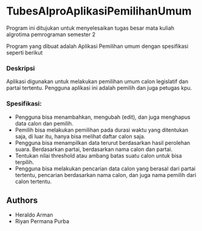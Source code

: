 # TubesAlproAplikasiPemilihanUmum
 
Program ini ditujukan untuk menyelesaikan tugas besar mata kuliah algrotima pemrograman semester 2

Program yang dibuat adalah Aplikasi Pemilihan umum dengan spesifikasi seperti berikut

### Deskripsi
Aplikasi digunakan untuk melakukan pemilihan umum calon legislatif dan partai tertentu. Pengguna aplikasi ini adalah pemilih dan juga petugas kpu.
### Spesifikasi:
- Pengguna bisa menambahkan, mengubah (edit), dan juga menghapus data calon dan pemilih.
- Pemilih bisa melakukan pemilihan pada durasi waktu yang ditentukan saja, di luar itu, hanya bisa melihat daftar calon saja.
- Pengguna bisa menampilkan data terurut berdasarkan hasil perolehan suara. Berdasarkan partai, berdasarkan nama calon dan partai.
- Tentukan nilai threshold atau ambang batas suatu calon untuk bisa terpilih.
- Pengguna bisa melakukan pencarian data calon yang berasal dari partai tertentu, pencarian berdasarkan nama calon, dan juga nama pemilih dari calon tertentu.



## Authors
- Heraldo Arman
- Riyan Permana Purba